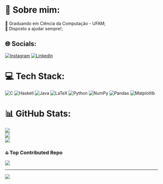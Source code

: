 # 💫 Sobre mim:
🔭 Graduando em Ciência da Computação - UFAM;<br>🤝 Disposto a ajudar sempre!;<br>


## 🌐 Socials:
[![Instagram](https://img.shields.io/badge/Instagram-%23E4405F.svg?logo=Instagram&logoColor=white)](https://instagram.com/kaikermaciel) [![LinkedIn](https://img.shields.io/badge/LinkedIn-%230077B5.svg?logo=linkedin&logoColor=white)](https://linkedin.com/in/kaikermaciel) 

# 💻 Tech Stack:
![C](https://img.shields.io/badge/c-%2300599C.svg?style=for-the-badge&logo=c&logoColor=white) ![Haskell](https://img.shields.io/badge/Haskell-5e5086?style=for-the-badge&logo=haskell&logoColor=white) ![Java](https://img.shields.io/badge/java-%23ED8B00.svg?style=for-the-badge&logo=openjdk&logoColor=white) ![LaTeX](https://img.shields.io/badge/latex-%23008080.svg?style=for-the-badge&logo=latex&logoColor=white) ![Python](https://img.shields.io/badge/python-3670A0?style=for-the-badge&logo=python&logoColor=ffdd54) ![NumPy](https://img.shields.io/badge/numpy-%23013243.svg?style=for-the-badge&logo=numpy&logoColor=white) ![Pandas](https://img.shields.io/badge/pandas-%23150458.svg?style=for-the-badge&logo=pandas&logoColor=white) ![Matplotlib](https://img.shields.io/badge/Matplotlib-%23ffffff.svg?style=for-the-badge&logo=Matplotlib&logoColor=black)
# 📊 GitHub Stats:
![](https://github-readme-stats.vercel.app/api?username=kaikermaciel&theme=monokai&hide_border=true&include_all_commits=true&count_private=true)<br/>
![](https://github-readme-streak-stats.herokuapp.com/?user=kaikermaciel&theme=monokai&hide_border=true)<br/>
![](https://github-readme-stats.vercel.app/api/top-langs/?username=kaikermaciel&theme=monokai&hide_border=true&include_all_commits=true&count_private=true&layout=compact)

### 🔝 Top Contributed Repo
![](https://github-contributor-stats.vercel.app/api?username=kaikermaciel&limit=5&theme=monokai&combine_all_yearly_contributions=true)

---
[![](https://visitcount.itsvg.in/api?id=kaikermaciel&icon=5&color=1)](https://visitcount.itsvg.in)

<!-- Proudly created with GPRM ( https://gprm.itsvg.in ) -->
